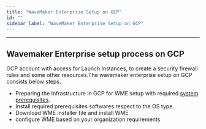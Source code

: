 ```yaml
---
title: "WaveMaker Enterprise Setup on GCP"
id: ""
sidebar_label: "WaveMaker Enterprise Setup on GCP"
---
```

---

## Wavemaker Enterprise setup process on GCP

GCP account with access for Launch Instances, to create a security firewall rules and some other resources.The wavemaker enterprise setup on GCP consists below steps.

- Preparing the Infrastructure in GCP for WME setup with required [system prerequisites](../prerequisites.md).
- Install required prerequisites softwares respect to the OS type.
- Download WME installer file and install WME
- configure WME based on your organization requirements
